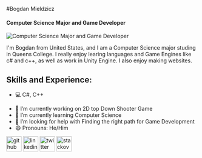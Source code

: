 #Bogdan Mieldzicz
#### Computer Science Major and Game Developer
![Computer Science Major and Game Developer](https://media-exp1.licdn.com/dms/image/C4E16AQFyGCLHEKW7xw/profile-displaybackgroundimage-shrink_350_1400/0/1662594090612?e=1668038400&v=beta&t=3dgMi6gkzv9bGPlyj81Gbql0X-7khMdenUroVnGjFxQ)

I'm Bogdan from United States, and I am a Computer Science major studing in Queens College. I really enjoy learing languages and Game Engines like c# and c++, as well as work in Unity Engine. I also enjoy making websites.

## Skills and Experience:
* 💻 C#, C++

- 🔭 I’m currently working on 2D top Down Shooter Game 
- 🌱 I’m currently learning Computer Science 
- 🤔 I’m looking for help with Finding the right path for Game Development 
- 😄 Pronouns: He/Him 


[<img src='https://cdn.jsdelivr.net/npm/simple-icons@3.0.1/icons/github.svg' alt='github' height='40'>](https://github.com/Bodzik1)  [<img src='https://cdn.jsdelivr.net/npm/simple-icons@3.0.1/icons/linkedin.svg' alt='linkedin' height='40'>](https://www.linkedin.com/in/bogdan-mieldzicz/)  [<img src='https://cdn.jsdelivr.net/npm/simple-icons@3.0.1/icons/twitter.svg' alt='twitter' height='40'>](https://twitter.com/BMieldzicz)  [<img src='https://cdn.jsdelivr.net/npm/simple-icons@3.0.1/icons/stackoverflow.svg' alt='stackoverflow' height='40'>](https://stackoverflow.com/users/bogdan-mieldzicz)  
